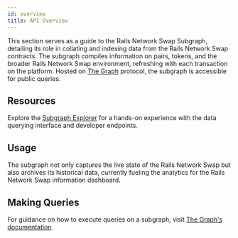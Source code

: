 ```yaml
---
id: overview
title: API Overview
---
```


This section serves as a guide to the Rails Network Swap Subgraph, detailing its role in collating and indexing data from the Rails Network Swap contracts. The subgraph compiles information on pairs, tokens, and the broader Rails Network Swap environment, refreshing with each transaction on the platform. Hosted on [The Graph](https://thegraph.com/) protocol, the subgraph is accessible for public queries.

## Resources

Explore the [Subgraph Explorer](https://graph.steamexchange.io) for a hands-on experience with the data querying interface and developer endpoints.

## Usage

The subgraph not only captures the live state of the Rails Network Swap but also archives its historical data, currently fueling the analytics for the Rails Network Swap information dashboard.

## Making Queries

For guidance on how to execute queries on a subgraph, visit [The Graph's documentation](https://thegraph.com/docs/about/introduction).